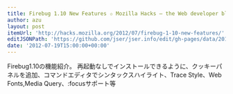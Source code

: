 ```yaml
---
title: Firebug 1.10 New Features ✩ Mozilla Hacks – the Web developer blog
author: azu
layout: post
itemUrl: 'http://hacks.mozilla.org/2012/07/firebug-1-10-new-features/'
editJSONPath: 'https://github.com/jser/jser.info/edit/gh-pages/data/2012/07/index.json'
date: '2012-07-19T15:00:00+00:00'
---
```

Firebug1.10の機能紹介。
再起動なしでインストールできるように、クッキーパネルを追加、コマンドエディタでシンタックスハイライト、Trace Style、Web Fonts,Media Query、:focusサポート等
